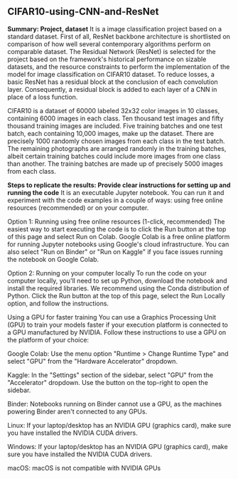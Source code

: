 ## CIFAR10-using-CNN-and-ResNet

**Summary: Project, dataset**
It is a image classification project based on a standard dataset. First of all, ResNet backbone architecture is shortlisted on comparison of how well several contemporary algorithms perform on comparable dataset. The Residual Network (ResNet) is selected for the project based on the framework's historical performance on sizable datasets, and the resource constraints to perform the implementation of the model for image classification on CIFAR10 dataset. To reduce losses, a basic ResNet has a residual block at the conclusion of each convolution layer. Consequently, a residual block is added to each layer of a CNN in place of a loss function.

CIFAR10 is a dataset of 60000 labeled 32x32 color images in 10 classes, containing 6000 images in each class. Ten thousand test images and fifty thousand training images are included. Five training batches and one test batch, each containing 10,000 images, make up the dataset. There are precisely 1000 randomly chosen images from each class in the test batch. The remaining photographs are arranged randomly in the training batches, albeit certain training batches could include more images from one class than another. The training batches are made up of precisely 5000 images from each class.

**Steps to replicate the results: Provide clear instructions for setting up and running the code**
It is an executable Jupyter notebook. You can run it and experiment with the code examples in a couple of ways: using free online resources (recommended) or on your computer.

Option 1: Running using free online resources (1-click, recommended)
The easiest way to start executing the code is to click the Run button at the top of this page and select Run on Colab. Google Colab is a free online platform for running Jupyter notebooks using Google's cloud infrastructure. You can also select "Run on Binder" or "Run on Kaggle" if you face issues running the notebook on Google Colab.

Option 2: Running on your computer locally
To run the code on your computer locally, you'll need to set up Python, download the notebook and install the required libraries. We recommend using the Conda distribution of Python. Click the Run button at the top of this page, select the Run Locally option, and follow the instructions.

Using a GPU for faster training
You can use a Graphics Processing Unit (GPU) to train your models faster if your execution platform is connected to a GPU manufactured by NVIDIA. Follow these instructions to use a GPU on the platform of your choice:

Google Colab: Use the menu option "Runtime > Change Runtime Type" and select "GPU" from the "Hardware Accelerator" dropdown.

Kaggle: In the "Settings" section of the sidebar, select "GPU" from the "Accelerator" dropdown. Use the button on the top-right to open the sidebar.

Binder: Notebooks running on Binder cannot use a GPU, as the machines powering Binder aren't connected to any GPUs.

Linux: If your laptop/desktop has an NVIDIA GPU (graphics card), make sure you have installed the NVIDIA CUDA drivers.

Windows: If your laptop/desktop has an NVIDIA GPU (graphics card), make sure you have installed the NVIDIA CUDA drivers.

macOS: macOS is not compatible with NVIDIA GPUs
